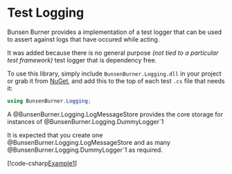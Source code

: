 # Test Logging

Bunsen Burner provides a implementation of a test logger that can be used to
assert against logs that have occured while acting.

It was added because there is no general purpose _(not tied to a particular
test framework)_ test logger that is dependency free.

To use this library, simply include `BunsenBurner.Logging.dll` in your project
or grab
it from [NuGet](https://www.nuget.org/packages/BunsenBurner.Logging/), and add
this to the top of each test `.cs` file
that needs it:

```C#
using BunsenBurner.Logging;
```

A @BunsenBurner.Logging.LogMessageStore provides the core storage for instances
of @BunsenBurner.Logging.DummyLogger`1

It is expected that you create one @BunsenBurner.Logging.LogMessageStore and as
many @BunsenBurner.Logging.DummyLogger`1 as required.

[!code-csharp[Example1](../../../Logging/BunsenBurner.Logging.Tests/Examples/LoggingExample.cs#Example1)]
